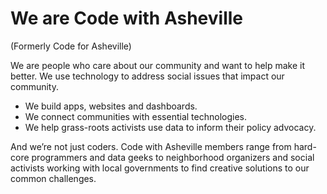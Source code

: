 # We are Code with Asheville
(Formerly Code for Asheville)

We are people who care about our community and want to help make it better.
We use technology to address social issues that impact our community.

- We build apps, websites and dashboards.
- We connect communities with essential technologies.
- We help grass-roots activists use data to inform their policy advocacy.

And we’re not just coders.
Code with Asheville members range from hard-core programmers and data geeks to neighborhood organizers and social activists working with local governments to find creative solutions to our common challenges.